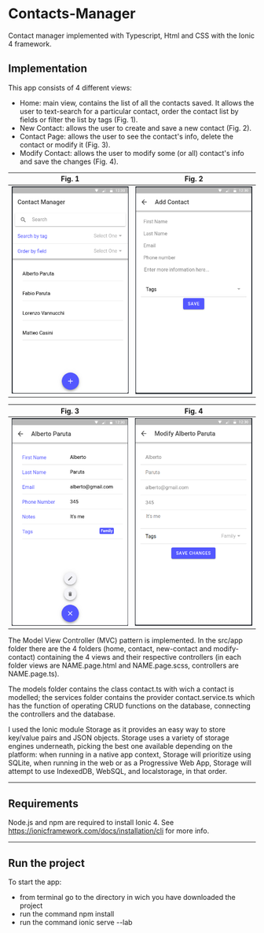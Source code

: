 # Contacts-Manager

Contact manager implemented with Typescript, Html and CSS with the Ionic 4 framework.

## Implementation

This app consists of 4 different views:
- Home: main view, contains the list of all the contacts saved. It allows the user to text-search for a particular contact, order the contact list by fields or filter the list by tags (Fig. 1).
- New Contact: allows the user to create and save a new contact (Fig. 2).
- Contact Page: allows the user to see the contact's info, delete the contact or modify it (Fig. 3).
- Modify Contact: allows the user to modify some (or all) contact's info and save the changes (Fig. 4).

Fig. 1            |  Fig. 2
:-------------------------:|:-------------------------:
![](https://github.com/NostosP/Contacts-Manager/blob/master/imgs/home.png "Fig. 1")  |  ![](https://github.com/NostosP/Contacts-Manager/blob/master/imgs/newContact.png "Fig. 2")

Fig. 3            |  Fig. 4
:-------------------------:|:-------------------------:
![](https://github.com/NostosP/Contacts-Manager/blob/master/imgs/contactPage.png "Fig. 3")  |  ![](https://github.com/NostosP/Contacts-Manager/blob/master/imgs/modifyContact.png "Fig. 4")

The Model View Controller (MVC) pattern is implemented. In the src/app folder there are the 4 folders (home, contact, new-contact and modify-contact) containing the 4 views and their respective controllers (in each folder views are NAME.page.html and NAME.page.scss, controllers are NAME.page.ts).

The models folder contains the class contact.ts with wich a contact is modelled; the services folder contains the provider contact.service.ts which has the function of operating CRUD functions on the database, connecting the controllers and the database.

I used the Ionic module Storage as it provides an easy way to store key/value pairs and JSON objects. Storage uses a variety of storage engines underneath, picking the best one available depending on the platform: when running in a native app context, Storage will prioritize using SQLite, when running in the web or as a Progressive Web App, Storage will attempt to use IndexedDB, WebSQL, and localstorage, in that order.

---
## Requirements

Node.js and npm are required to install Ionic 4.
See https://ionicframework.com/docs/installation/cli for more info.

---
## Run the project

To start the app:
- from terminal go to the directory in wich you have downloaded the project
- run the command npm install
- run the command ionic serve --lab


